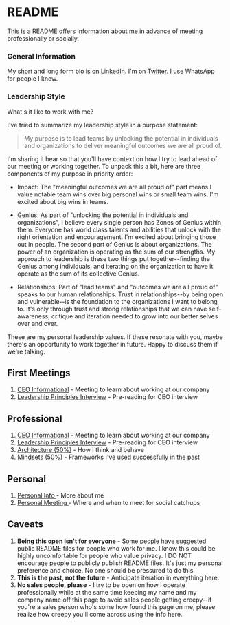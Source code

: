 # README

This is a README offers information about me in advance of meeting professionally or socially. 

### General Information 

My short and long form bio is on [LinkedIn](https://www.linkedin.com/in/iantien/). I'm on [Twitter](https://twitter.com/iantien?lang=en). I use WhatsApp for people I know.

### Leadership Style 

What's it like to work with me?

I've tried to summarize my leadership style in a purpose statement: 

>My purpose is to lead teams by unlocking the potential in individuals and organizations to deliver meaningful outcomes we are all proud of. 

I'm sharing it hear so that you'll have context on how I try to lead ahead of our meeting or working together. To unpack this a bit, here are three components of my purpose in priority order: 

- Impact: The "meaningful outcomes we are all proud of" part means I value notable team wins over big personal wins or small team wins. I'm excited about big wins in teams.  

- Genius: As part of "unlocking the potential in individuals and organizations", I believe every single person has Zones of Genius within them. Everyone has world class talents and abilities that unlock with the right orientation and encouragement. I'm excited about bringing those out in people. The second part of Genius is about organizations. The power of an organization is operating as the sum of our strengths. My approach to leadership is these two things put together--finding the Genius among individuals, and iterating on the organization to have it operate as the sum of its collective Genius. 

- Relationships: Part of "lead teams" and "outcomes we are all proud of" speaks to our human relationships. Trust in relationships--by being open and vulnerable--is the foundation to the organizations I want to belong to. It's only through trust and strong relationships that we can have self-awareness, critique and iteration needed to grow into our better selves over and over. 

These are my personal leadership values. If these resonate with you, maybe there's an opportunity to work together in future. Happy to discuss them if we're talking. 

## First Meetings 

1. [CEO Informational](first-meetings/informational/) - Meeting to learn about working at our company 
2. [Leadership Principles Interview](first-meetings/final-interview.md) - Pre-reading for CEO interview 

## Professional 

1. [CEO Informational](first-meetings/informational/) - Meeting to learn about working at our company 
2. [Leadership Principles Interview](first-meetings/final-interview.md) - Pre-reading for CEO interview 
3. [Architecture \(50%\)](pro/architecture.md) - How I think and behave
4. [Mindsets \(50%\)](pro/mindsets-50.md) - Frameworks I've used successfully in the past 

## Personal

1. [Personal Info ](personal/personal-topics/personal-info/) - More about me 
2. [Personal Meeting ](personal/personal-topics/personal-meetings/)- Where and when to meet for social catchups 

## Caveats

1. **Being this open isn't for everyone** - Some people have suggested public README files for people who work for me. I know this could be highly uncomfortable for people who value privacy. I DO NOT encourage people to publicly publish README files. It's just my personal preference and choice. No one should be pressured to do this. 
2. **This is the past, not the future** - Anticipate iteration in everything here.  
3. **No sales people, please** - I try to be open on how I operate professionally while at the same time keeping my name and my company name off this page to avoid sales people getting creepy--if you're a sales person who's some how found this page on me, please realize how creepy you'll come across using the info here. 



